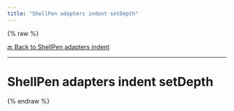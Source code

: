 ```yaml
---
title: "ShellPen adapters indent setDepth"
---
```


{% raw %}





[🔙 Back to ShellPen adapters indent](/api/ShellPen/adapters/indent)

---







<!-- Todo, if there are no subcommands under the child commands, use a smaller heading size -->


# ShellPen adapters indent setDepth












  
{% endraw %}
